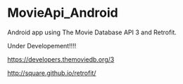 # MovieApi_Android


Android app using The Movie Database API 3 and Retrofit.

Under Developement!!!!

https://developers.themoviedb.org/3

http://square.github.io/retrofit/
